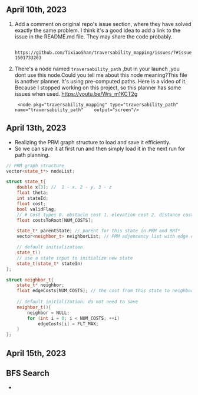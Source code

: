 ## April 10th, 2023 

1. Add a comment on original repo's issue section, where they have solved exactly the same problem. I think it's a good idea to add a link to the issue in the README.md file. They may share the code probably.

        https://github.com/TixiaoShan/traversability_mapping/issues/7#issuecomment-1501733263 
        
2. There's a node named `traversability_path` ,but in your launch ,you dont use this node.Could you tell me about this node meaning?This file is another planner. It's using pre-computed paths. Here is a video of it. Because I stopped working on this project, so this planner has some issues when used. https://youtu.be/Wrs_m1KCT2g

        <node pkg="traversability_mapping" type="traversability_path"    name="traversability_path"    output="screen"/>
    
## April 13th, 2023

* Realizing the PRM graph structure to load and save it efficiently.
* So we can save it at first run and then simply load it in the next run for path planning.

```cpp
// PRM graph structure
vector<state_t*> nodeList;

struct state_t{
    double x[3]; //  1 - x, 2 - y, 3 - z
    float theta;
    int stateId;
    float cost;
    bool validFlag;
    // # Cost types 0. obstacle cost 1. elevation cost 2. distance cost
    float costsToRoot[NUM_COSTS];

    state_t* parentState; // parent for this state in PRM and RRT*
    vector<neighbor_t> neighborList; // PRM adjencency list with edge costs

    // default initialization
    state_t()
    // use a state input to initialize new state    
    state_t(state_t* stateIn)
};

struct neighbor_t{
    state_t* neighbor;
    float edgeCosts[NUM_COSTS]; // the cost from this state to neighbor
    
    // default initialization: do not need to save
    neighbor_t(){
        neighbor = NULL;
        for (int i = 0; i < NUM_COSTS; ++i)
            edgeCosts[i] = FLT_MAX;
    }
};
```
## April 15th, 2023

## BFS Search
* 
